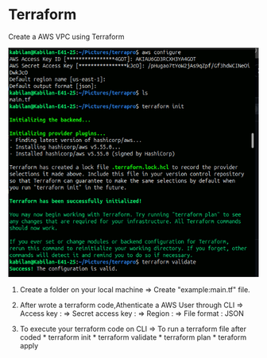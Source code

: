 # Terraform  

Create a AWS VPC using Terraform

![Alt text](first.png)

1. Create a folder on your local machine
  => Create "example:main.tf" file.
  
2. After wrote a terraform code,Athenticate a AWS User through CLI
  => Access key 	       :
  => Secret access key   :
  => Region              :
  => File format         : JSON

3. To execute your terraform code on CLI
   => To run a terraform file after coded
        * terraform init
        * terraform validate
        * terraform plan
        * teraform apply
